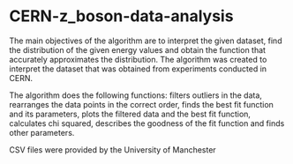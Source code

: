 # CERN-z_boson-data-analysis

The main objectives of the algorithm are to interpret the given dataset, find 
the distribution of the given energy values and obtain the function that accurately approximates the distribution.
The algorithm was created to interpret the dataset that was obtained from experiments conducted in CERN.

The algorithm does the following functions:
filters outliers in the data, 
rearranges the data points in the correct order, 
finds the best fit function and its parameters, 
plots the filtered data and the best fit function, 
calculates chi squared, describes the goodness of the fit function and finds other parameters.

CSV files were provided by the University of Manchester

